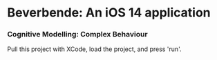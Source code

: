 # Beverbende: An iOS 14 application

### Cognitive Modelling: Complex Behaviour

Pull this project with XCode, load the project, and press 'run'.
